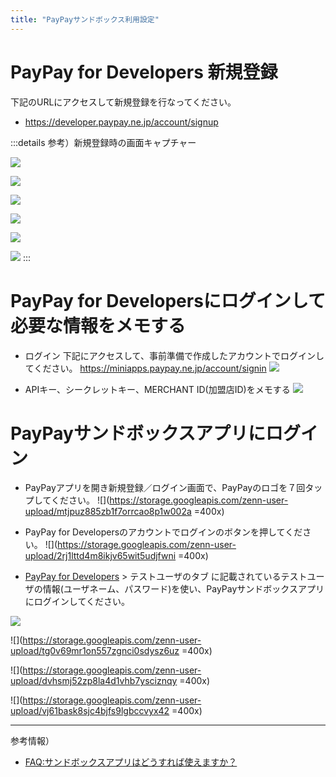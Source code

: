 ```yaml
---
title: "PayPayサンドボックス利用設定"
---
```


# PayPay for Developers 新規登録

下記のURLにアクセスして新規登録を行なってください。

- https://developer.paypay.ne.jp/account/signup

:::details 参考）新規登録時の画面キャプチャー

![](https://storage.googleapis.com/zenn-user-upload/62f1qeaf1uk7ccm3fqu7jwg0uqn8)

![](https://storage.googleapis.com/zenn-user-upload/dzakdrb0af01vfq62rf42b3bsamh)

![](https://storage.googleapis.com/zenn-user-upload/j4n3ttk5mjj1dkasevv3u8g9eh74)

![](https://storage.googleapis.com/zenn-user-upload/cbs6kmk8lrn9dkoupmshwbqda5at)

![](https://storage.googleapis.com/zenn-user-upload/wzkm2xsn6lmo15sk1quflzmf6g53)

![](https://storage.googleapis.com/zenn-user-upload/3uajfom1id8lrekndw4yq63zomtt)
:::

# PayPay for Developersにログインして必要な情報をメモする

- ログイン
下記にアクセスして、事前準備で作成したアカウントでログインしてください。
https://miniapps.paypay.ne.jp/account/signin
![](https://storage.googleapis.com/zenn-user-upload/rg63jvj1aj2o3x1fwon6cp8ouccr)

- APIキー、シークレットキー、MERCHANT ID(加盟店ID)をメモする
![](https://storage.googleapis.com/zenn-user-upload/00fajube3a09txh2dy4bqnk3ry7s)

# PayPayサンドボックスアプリにログイン

- PayPayアプリを開き新規登録／ログイン画面で、PayPayのロゴを７回タップしてください。
![](https://storage.googleapis.com/zenn-user-upload/mtjpuz885zb1f7orrcao8p1w002a =400x)

- PayPay for Developersのアカウントでログインのボタンを押してください。
![](https://storage.googleapis.com/zenn-user-upload/2rj1lttd4m8ikjv65wit5udjfwni =400x)

- [PayPay for Developers](https://developer.paypay.ne.jp/dashboard/homehttps://developer.paypay.ne.jp/dashboard/home) > テストユーザのタブ に記載されているテストユーザの情報(ユーザネーム、パスワード)を使い、PayPayサンドボックスアプリにログインしてください。

![](https://storage.googleapis.com/zenn-user-upload/ouzo0r9mn3cdyna522l59a27aznw)

![](https://storage.googleapis.com/zenn-user-upload/tg0v69mr1on557zgnci0sdysz6uz =400x)

![](https://storage.googleapis.com/zenn-user-upload/dvhsmj52zp8la4d1vhb7ysciznqy =400x)

![](https://storage.googleapis.com/zenn-user-upload/vj61bask8sjc4bjfs9lgbccvyx42 =400x)

---
参考情報）
- [FAQ:サンドボックスアプリはどうすれば使えますか？](https://paypay.ne.jp/developers-faq/sandbox_environment/post-43/)
